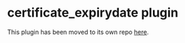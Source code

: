# certificate_expirydate plugin

This plugin has been moved to its own repo [here](https://github.com/lyndsey-ferguson/certificate_expirydate/).
